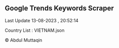 

## Google Trends Keywords Scraper 
 
Last Update 13-08-2023 , 20:52:14

Country List :
VIETNAM.json



© Abdul Muttaqin 
